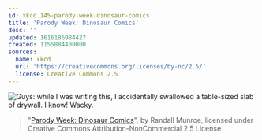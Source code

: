 ```yaml
---
id: xkcd.145-parody-week-dinosaur-comics
title: 'Parody Week: Dinosaur Comics'
desc: ''
updated: 1616186984427
created: 1155884400000
sources:
  name: xkcd
  url: 'https://creativecommons.org/licenses/by-nc/2.5/'
  license: Creative Commons 2.5
---
```

![Guys: while I was writing this, I accidentally swallowed a table-sized slab of drywall.  I know!  Wacky.](https://imgs.xkcd.com/comics/dinosaur_comics.png)
> "[Parody Week: Dinosaur Comics](https://xkcd.com/145/)", by Randall Munroe, licensed under Creative Commons Attribution-NonCommercial 2.5 License

